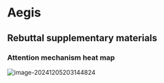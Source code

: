 # Aegis

## Rebuttal supplementary materials

### Attention mechanism heat map 

![image-20241205203144824](C:\Users\woais\AppData\Roaming\Typora\typora-user-images\image-20241205203144824.png)